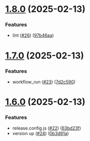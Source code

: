 # [1.8.0](https://github.com/okamuuu/expense-viewer/compare/v1.7.0...v1.8.0) (2025-02-13)


### Features

* lint ([#26](https://github.com/okamuuu/expense-viewer/issues/26)) ([97b46aa](https://github.com/okamuuu/expense-viewer/commit/97b46aa67804c67979667c06d3f504edac549897))

# [1.7.0](https://github.com/okamuuu/expense-viewer/compare/v1.6.0...v1.7.0) (2025-02-13)


### Features

* workflow_run ([#23](https://github.com/okamuuu/expense-viewer/issues/23)) ([7d2c590](https://github.com/okamuuu/expense-viewer/commit/7d2c590e382fac4e29d16349c85a96b9708c05c7))

# [1.6.0](https://github.com/okamuuu/expense-viewer/compare/v1.5.0...v1.6.0) (2025-02-13)


### Features

* release.config.js ([#22](https://github.com/okamuuu/expense-viewer/issues/22)) ([63bd23f](https://github.com/okamuuu/expense-viewer/commit/63bd23fb1de36bc03b57e587e2b5b49f8e81a8da))
* version up ([#24](https://github.com/okamuuu/expense-viewer/issues/24)) ([0b3d91a](https://github.com/okamuuu/expense-viewer/commit/0b3d91a28c90e1aa307a51f20e46ca50ecb0536e))
